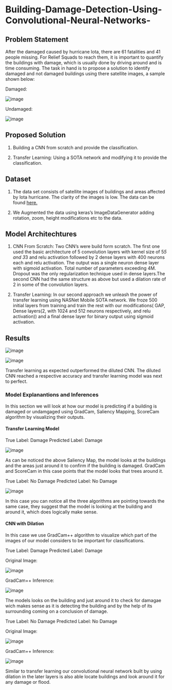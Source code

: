 # Building-Damage-Detection-Using-Convolutional-Neural-Networks-

## Problem Statement 
After the damaged caused by hurricane lota, there are 61 fatalities and 41 people missing. For Relief Squads to reach them, it is important to quantify the buildings with damage, which is usually done by driving around and is time consuming. The task in hand is to propose a solution to identify damaged and not damaged buildings using there satellite images, a sample shown below:

Damaged: 

![image](https://user-images.githubusercontent.com/62461730/163123873-045d3aca-3e58-4973-b362-d122cfb7ab50.png)

Undamaged: 

![image](https://user-images.githubusercontent.com/62461730/163123664-904e5855-55ce-4103-8423-da896f5e63ae.png)

## Proposed Solution

1) Building a CNN from scratch and provide the classification.

2) Transfer Learning: Using a SOTA network and modifying it to provide the classification.

## Dataset 
1) The data set consists of satellite images of buildings and areas affected by lota hurricane. The clarity of the images is low. The data can be found <a href='https://www.kaggle.com/datasets/kmader/satellite-images-of-hurricane-damage' target='_blank'>here.</a>

2) We Augmented the data using keras’s ImageDataGenerator adding rotation, zoom, height modifications etc to the data.

## Model Architechtures 
1) CNN From Scratch: Two CNN’s were build form scratch. The first one used the basic architecture of  5 convolution layers with kernel size of 5*5 and 3*3 and relu activation followed by 2 dense layers with 400 neurons each and relu activation. The output was a single neuron dense layer with sigmoid activation. Total number of parameters exceeding 4M. Dropout was the only regularization technique used in dense layers.The second CNN had the same structure as above but used a dilation rate of 2 in some of the convolution layers.

2) Transfer Learning: In our second approach we unleash the power of transfer learning using NASNet Mobile SOTA network. We froze 500 initial layers from training and train the rest with our modifications( GAP, Dense layers(2, with 1024 and 512 neurons respectively, and relu activation)) and a final  dense layer for binary output using sigmoid activation.

## Results

![image](https://user-images.githubusercontent.com/62461730/163125856-704d68b1-f208-4d63-9390-18580a41588d.png)

![image](https://user-images.githubusercontent.com/62461730/163125987-621e48f4-61ed-4dba-a3bf-4c86a737d878.png)

Transfer learning as expected outperformed the diluted CNN. The diluted CNN reached a respective accuracy and transfer learning model was next to perfect.

### Model Explanantions and Inferences
In this section we will look at how our model is predicting if a building is damaged or undamgaged using GradCam, Saliency Mapping, ScoreCam algorithm by visualizing their outputs.

#### Transfer Learning Model 

True Label: Damage
Predicted Label: Damage

![image](https://user-images.githubusercontent.com/62461730/163127907-2894f5e5-14b3-4bd7-8c52-cd199c077d39.png)

As can be noticed the above Saliency Map, the model looks at the buildings and the areas just around it to confirm if the building is damaged. GradCam and ScoreCam in this case points that the model looks that trees around it. 

True Label: No Damage 
Predicted Label: No Damage

![image](https://user-images.githubusercontent.com/62461730/163129086-35f1ddc6-ad1e-4c91-9c29-83ed68570e6f.png)

In this case you can notice all the three algorithms are pointing towards the same case, they suggest that the model is looking at the building and around it, which does logically make sense.

#### CNN with Dilation
In this case we use GradCam++ algorithm to visualize which part of the images of our model considers to be important for classifications.

True Label: Damage 
Predicted Label: Damage

Original Image:

![image](https://user-images.githubusercontent.com/62461730/163129650-6a35d189-3546-4844-bb85-8df016a35a52.png)

GradCam++ Inference:

![image](https://user-images.githubusercontent.com/62461730/163129787-6b67bf3e-2f0a-42f9-90ac-a642736b24fa.png)

The models looks on the building and just around it to check for damagae wich makes sense as it is detecting the building and by the help of its surrounding coming on a conclusion of damage.

True Label: No Damage
Predicted Label: No Damage

Original Image:

![image](https://user-images.githubusercontent.com/62461730/163130913-edb62c2a-3608-49db-a39c-fe0c03ad1622.png)

GradCam++ Inference:

![image](https://user-images.githubusercontent.com/62461730/163131110-8f60f8e1-dd18-40d3-aa50-1b4c04a1b5aa.png)

Similar to transfer learning our convolutional neural network built by using dilation in the later layers is also able locate buildings and look around it for any damage or flood.



















